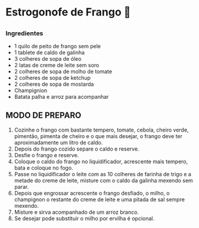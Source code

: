 # Estrogonofe de Frango :chicken:

## <h3> Ingredientes </h3>

- 1 quilo de peito de frango sem pele
- 1 tablete de caldo de galinha
- 3 colheres de sopa de óleo
- 2 latas de creme de leite sem soro
- 2 colheres de sopa de molho de tomate
- 2 colheres de sopa de ketchup
- 2 colheres de sopa de mostarda
- Champignion
- Batata palha e arroz para acompanhar



## MODO DE PREPARO

1. Cozinhe o frango com bastante tempero, tomate, cebola, cheiro verde, pimentão, pimenta de cheiro e o que mais desejar, o frango deve ter aproximadamente um litro de caldo.
2. Depois do frango cozido separe o caldo e reserve.
3. Desfie o frango e reserve.
4. Coloque o caldo do frango no liquidificador, acrescente mais tempero, bata e coloque no fogo.
5. Passe no liquidificador o leite com as 10 colheres de farinha de trigo e a metade do creme de leite, misture com o caldo da galinha mexendo sem parar.
6. Depois que engrossar acrescente o frango desfiado, o milho, o champignon o restante do creme de leite e uma pitada de sal sempre mexendo.
7. Misture e sirva acompanhado de um arroz branco.
8. Se desejar pode substituir o milho por ervilha é opcional.